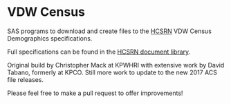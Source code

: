 # VDW Census

SAS programs to download and create files to the [HCSRN](http://www.hcsrn.org) VDW Census Demographics specifications.

Full specifications can be found in the [HCSRN document library](https://www.hcsrn.org/share/page/site/VDW/documentlibrary#filter=path%7C%2Fdata_documentation%2Fdata_specifications_and_guidelines%2FVDW%2520Specifications%7C&amp;amp;page=1).

Original build by Christopher Mack at KPWHRI with extensive work by David Tabano, formerly at KPCO.
Still more work to update to the new 2017 ACS file releases.

Please feel free to make a pull request to offer improvements!
